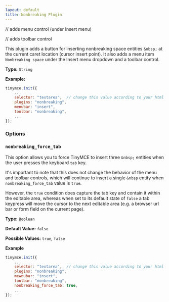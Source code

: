 ```yaml
---
layout: default
title: Nonbreaking Plugin
---
```


// adds menu control (under Insert menu)

// adds toolbar control

This plugin adds a button for inserting nonbreaking space entities `&nbsp;` at the current caret location (cursor insert point). It also adds a menu item `Nonbreaking space` under the Insert menu dropdown and a toolbar control.

**Type:** `String`

**Example:**

```js
tinymce.init({
	...
    selector: "textarea",  // change this value according to your html
    plugins: "nonbreaking",
    menubar: "insert",
    toolbar: "nonbreaking",
    ...
});
```

### Options

### `nonbreaking_force_tab`

This option allows you to force TinyMCE to insert three `&nbsp;` entities when the user presses the keyboard `tab` key.

It's important to note that this does not change the behavior of the menu and toolbar controls, which will continue to insert a single `&nbsp` entity when `nonbreaking_force_tab` value is `true`.

However, the `true` condition does capture the tab key and contain it within the editable area, whereas when set to its default state of `false` a tab keypress will move the cursor to the next editable area (e.g. a browser url bar or form field on the current page).

**Type:** `Boolean`

**Default Value:** `false`

**Possible Values:** `true`, `false`

**Example**

```js
tinymce.init({
	...
    selector: "textarea",  // change this value according to your html
    plugins: "nonbreaking",
    mewnubar: "insert",
    toolbar: "nonbreaking",
    nonbreaking_force_tab: true,
    ...
});
```

